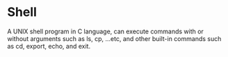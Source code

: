 # Shell
A UNIX shell program in C language, can execute commands with or without arguments such as ls, cp, ...etc, and other built-in commands such as cd, export, echo, and exit.
